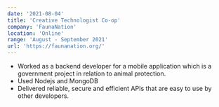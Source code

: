 ```yaml
---
date: '2021-08-04'
title: 'Creative Technologist Co-op'
company: 'FaunaNation'
location: 'Online'
range: 'August - September 2021'
url: 'https://faunanation.org/'
---
```


- Worked as a backend developer for a mobile application which is a government project in relation to animal protection.
- Used Nodejs and MongoDB
- Delivered reliable, secure and efficient APIs that are easy to use by other developers.